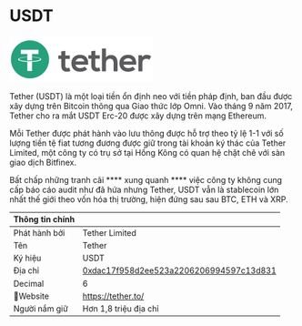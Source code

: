 # USDT

![](../../.gitbook/assets/image%20%281%29.png)

Tether (USDT) là một loại tiền ổn định neo với tiền pháp định, ban đầu được xây dựng trên Bitcoin thông qua Giao thức lớp Omni.  Vào tháng 9 năm 2017, Tether cho ra mắt USDT Erc-20 được xây dựng trên mạng Ethereum.

Mỗi Tether được phát hành vào lưu thông được hỗ trợ theo tỷ lệ 1-1 với số lượng tiền tệ fiat tương đương được giữ trong tài khoản ký thác của Tether Limited, một công ty có trụ sở tại Hồng Kông có quan hệ chặt chẽ với sàn giao dịch Bitfinex.

Bất chấp những tranh cãi **** xung quanh **** việc công ty không cung cấp báo cáo audit như đã hứa nhưng Tether, USDT vẫn là stablecoin lớn nhất thế giới theo vốn hóa thị trường, hiện đứng sau sau BTC, ETH và XRP.

| Thông tin chính |                                                                                                                  |
|:--------------- |:---------------------------------------------------------------------------------------------------------------- |
| Phát hành bởi   | Tether Limited                                                                                                   |
| Tên             | Tether                                                                                                           |
| Ký hiệu         | USDT                                                                                                             |
| Địa chỉ         | [0xdac17f958d2ee523a2206206994597c13d831](https://etherscan.io/token/0xdac17f958d2ee523a2206206994597c13d831ec7) |
| Decimal         | 6                                                                                                                |
| Website        | [https://tether.to/ ](https://tether.to/%20)                                                                     |
| Người nắm giữ   | Hơn 1,8 triệu địa chỉ                                                                                            |



